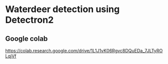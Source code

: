 # Waterdeer detection using Detectron2

## Google colab
https://colab.research.google.com/drive/1L1J1vK06Rgvc8DQuEDa_7JLTyROLqjVf
